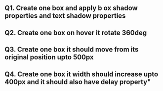 ## Q1. Create one box and apply b ox shadow properties and text shadow properties
## Q2. Create one box on hover it rotate 360deg
## Q3. Create one box it should move from its original position upto 500px
## Q4. Create one box it width should increase upto 400px and it should also have delay property"
